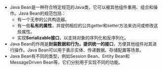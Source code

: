 -   Java Bean是一种符合特定规范的Java类，它可以被其他组件重用、组合和操作。Java Bean的规范包括：
    -   有一个无参的公共构造器。
    -   有一些**私有的属性**，并提供相应的公共getter和setter方法来访问或修改这些属性。
    -   实现**Serializable接口**，以支持对象的序列化和反序列化。
-   Java Bean的作用是**封装数据和行为，提供统一的接口**，方便其他组件对其进行操作。Java Bean可以用于表示实体、传递数据、存储配置等场景。
-   Java Bean有不同的类型，例如Session Bean、Entity Bean和MessageDriven Bean等，它们分别用于实现不同的功能。